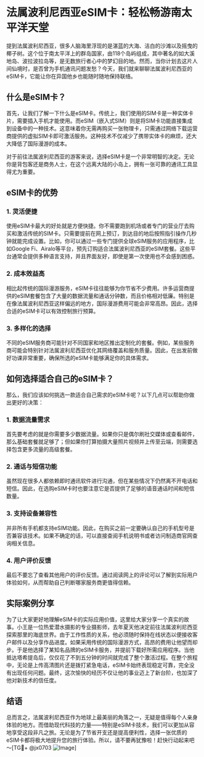 # 法属波利尼西亚eSIM卡：轻松畅游南太平洋天堂

提到法属波利尼西亚，很多人脑海里浮现的是湛蓝的大海、洁白的沙滩以及摇曳的椰子树。这个位于南太平洋上的群岛国家，由118个岛屿组成，其中著名的如大溪地岛、波拉波拉岛等，是无数旅行者心中的梦幻目的地。然而，当你计划去这片人间仙境时，是否曾为手机通讯问题发愁？今天，我们就来聊聊法属波利尼西亚的eSIM卡，它能让你在异国他乡也能随时随地保持联络。

## 什么是eSIM卡？

首先，让我们了解一下什么是eSIM卡。传统上，我们使用的SIM卡是一种实体卡片，需要插入手机才能使用。而eSIM（嵌入式SIM）则是将SIM卡功能直接集成到设备中的一种技术。这意味着你无需再购买一张物理卡，只需通过网络下载运营商提供的虚拟SIM卡即可激活服务。这种技术不仅减少了携带实体卡的麻烦，还大大降低了国际漫游的成本。

对于前往法属波利尼西亚的游客来说，选择eSIM卡是一个非常明智的决定。无论你是背包客还是商务人士，在这个远离大陆的小岛上，拥有一张可靠的通讯工具显得尤为重要。

## eSIM卡的优势

### 1. 灵活便捷

使用eSIM卡最大的好处就是方便快捷。你不需要跑到机场或者专门的营业厅去购买和激活传统的SIM卡。只需要提前在网上预订，到达目的地后按照指引操作几秒钟就能完成设置。比如，你可以通过一些专门提供全球eSIM服务的应用程序，比如Google Fi、Airalo等平台，预先订购适合法属波利尼西亚的eSIM套餐。这些平台通常会提供多种语言支持，并且界面友好，即使是第一次使用也不会感到困惑。

### 2. 成本效益高

相比起传统的国际漫游服务，eSIM卡往往能够为你节省不少费用。许多运营商提供的eSIM套餐包含了大量的数据流量和通话分钟数，而且价格相对低廉。特别是在像法属波利尼西亚这样偏远的地方，国际漫游费用可能会非常高昂。因此，选择合适的eSIM卡可以有效控制旅行预算。

### 3. 多样化的选择

不同的eSIM服务商可能针对不同国家和地区推出定制化的套餐。例如，某些服务商可能会特别针对法属波利尼西亚优化其网络覆盖和服务质量。因此，在出发前做好功课非常重要，确保所选的eSIM卡能够满足你的具体需求。

## 如何选择适合自己的eSIM卡？

那么，我们应该如何挑选一款适合自己需求的eSIM卡呢？以下几点可以帮助你做出更好的决策：

### 1. 数据流量需求

首先要考虑的就是你需要多少数据流量。如果你只是偶尔刷社交媒体或查看邮件，那么基础套餐就足够了；但如果你打算拍摄大量照片视频并上传至云端，则需要选择包含更多流量的高级套餐。

### 2. 通话与短信功能

虽然现在很多人都依赖即时通讯软件进行沟通，但在某些情况下仍然离不开电话和短信。因此，在选购eSIM卡时也要注意它是否提供了足够的语音通话时间和短信数量。

### 3. 支持设备兼容性

并非所有手机都支持eSIM功能。因此，在购买之前一定要确认自己的手机型号是否兼容该技术。如果不确定的话，可以直接查阅手机说明书或者访问制造商官网查询相关信息。

### 4. 用户评价反馈

最后不要忘了查看其他用户的评价反馈。通过阅读网上的评论可以了解到实际用户体验如何，从而帮助自己判断哪家服务商更值得信赖。

## 实际案例分享

为了让大家更好地理解eSIM卡的实际应用价值，这里给大家分享一个真实的故事。小王是一位热爱潜水摄影的专业摄影师，去年夏天他决定前往法属波利尼西亚探索那里的海底世界。由于工作性质的关系，他必须随时保持在线状态以便接收客户邮件以及分享作品进度。如果采用传统的国际漫游方式，高昂的费用让他望而却步。于是他选择了某知名品牌的eSIM卡服务，并提前下载好所需应用程序。当他抵达塔希提岛后，仅仅花了不到五分钟的时间就完成了整个激活过程。在整个旅程中，无论是上传高清图片还是拨打紧急电话，eSIM卡始终表现稳定可靠，完全没有出现任何问题。最终，这次愉快的经历不仅让他的事业迈上了新台阶，也加深了他对新技术的信任度。

## 结语

总而言之，法属波利尼西亚作为地球上最美丽的角落之一，无疑是值得每个人亲身体验的地方。而借助现代科技的力量——特别是eSIM卡技术，我们可以更加从容地享受这段非凡之旅。无论是为了节省开支还是提高便利性，选择一张优质的eSIM卡都将极大地提升您的旅行体验。所以，请不要再犹豫啦！赶快行动起来吧～[TG💪+ @jx0703 ![Image](https://github.com/user-attachments/assets/dbca1d08-cadb-493c-b0ec-ad6f7a83f270)]